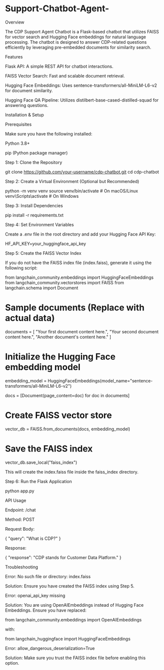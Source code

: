 # Support-Chatbot-Agent-

Overview

The CDP Support Agent Chatbot is a Flask-based chatbot that utilizes FAISS for vector search and Hugging Face embeddings for natural language processing. The chatbot is designed to answer CDP-related questions efficiently by leveraging pre-embedded documents for similarity search.

Features

Flask API: A simple REST API for chatbot interactions.

FAISS Vector Search: Fast and scalable document retrieval.

Hugging Face Embeddings: Uses sentence-transformers/all-MiniLM-L6-v2 for document similarity.

Hugging Face QA Pipeline: Utilizes distilbert-base-cased-distilled-squad for answering questions.

Installation & Setup

Prerequisites

Make sure you have the following installed:

Python 3.8+

pip (Python package manager)

Step 1: Clone the Repository

git clone https://github.com/your-username/cdp-chatbot.git
cd cdp-chatbot

Step 2: Create a Virtual Environment (Optional but Recommended)

python -m venv venv
source venv/bin/activate  # On macOS/Linux
venv\Scripts\activate  # On Windows

Step 3: Install Dependencies

pip install -r requirements.txt

Step 4: Set Environment Variables

Create a .env file in the root directory and add your Hugging Face API Key:

HF_API_KEY=your_huggingface_api_key

Step 5: Create the FAISS Vector Index

If you do not have the FAISS index file (index.faiss), generate it using the following script:

from langchain_community.embeddings import HuggingFaceEmbeddings
from langchain_community.vectorstores import FAISS
from langchain.schema import Document

# Sample documents (Replace with actual data)
documents = [
    "Your first document content here.",
    "Your second document content here.",
    "Another document's content here."
]

# Initialize the Hugging Face embedding model
embedding_model = HuggingFaceEmbeddings(model_name="sentence-transformers/all-MiniLM-L6-v2")

docs = [Document(page_content=doc) for doc in documents]

# Create FAISS vector store
vector_db = FAISS.from_documents(docs, embedding_model)

# Save the FAISS index
vector_db.save_local("faiss_index")

This will create the index.faiss file inside the faiss_index directory.

Step 6: Run the Flask Application

python app.py

API Usage

Endpoint: /chat

Method: POST

Request Body:

{
  "query": "What is CDP?"
}

Response:

{
  "response": "CDP stands for Customer Data Platform."
}

Troubleshooting

Error: No such file or directory: index.faiss

Solution: Ensure you have created the FAISS index using Step 5.

Error: openai_api_key missing

Solution: You are using OpenAIEmbeddings instead of Hugging Face Embeddings. Ensure you have replaced:

from langchain_community.embeddings import OpenAIEmbeddings

with:

from langchain_huggingface import HuggingFaceEmbeddings

Error: allow_dangerous_deserialization=True

Solution: Make sure you trust the FAISS index file before enabling this option.

